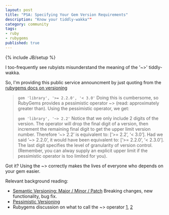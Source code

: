 ```yaml
---
layout: post
title: "PSA: Specifying Your Gem Version Requirements"
description: "Know your tiddly-wakka""
category: community
tags: 
- ruby
- rubygems
published: true
---
```

{% include JB/setup %}

I too-frequently see rubyists misunderstand the meaning of the '~>' tiddly-wakka.

So, I'm providing this public service announcment by just quoting from the [rubygems docs on versioning](http://docs.rubygems.org/read/chapter/16)

> `gem 'library', '>= 2.2.0', '< 3.0'`
> Doing this is cumbersome, so RubyGems provides a pessimistic operator ~> (read: approximately greater than). Using the pessimistic operator, we get:
> 
> `gem 'library', '~> 2.2'`
> Notice that we only include 2 digits of the version. The operator will drop the final digit of a version, then increment the remaining final digit to get the upper limit version number. Therefore ‘~> 2.2’ is equivalent to: [‘>= 2.2’, ‘< 3.0’]. Had we said ‘~> 2.2.0’, it would have been equivalent to: [‘>= 2.2.0’, ‘< 2.3.0’]. The last digit specifies the level of granularity of version control. (Remember, you can alway supply an explicit upper limit if the pessimistic operator is too limited for you).

Got it?  Using the ~> correctly makes the lives of everyone who depends on your gem easier.

Relevant background reading:

- [Semantic Versioning: Major / Minor / Patch](http://semver.org/) Breaking changes, new functionality, bug fix.
- [Pessimistic Versioning](http://joncairns.com/2013/07/using-the-pessimistic-version-constraint-operator-with-ruby-gem-versions/)
- Rubygems discussion on what to call the ~> operator [1](https://github.com/rubygems/rubygems/pull/123), [2](https://github.com/rubygems/rubygems/pull/124)
